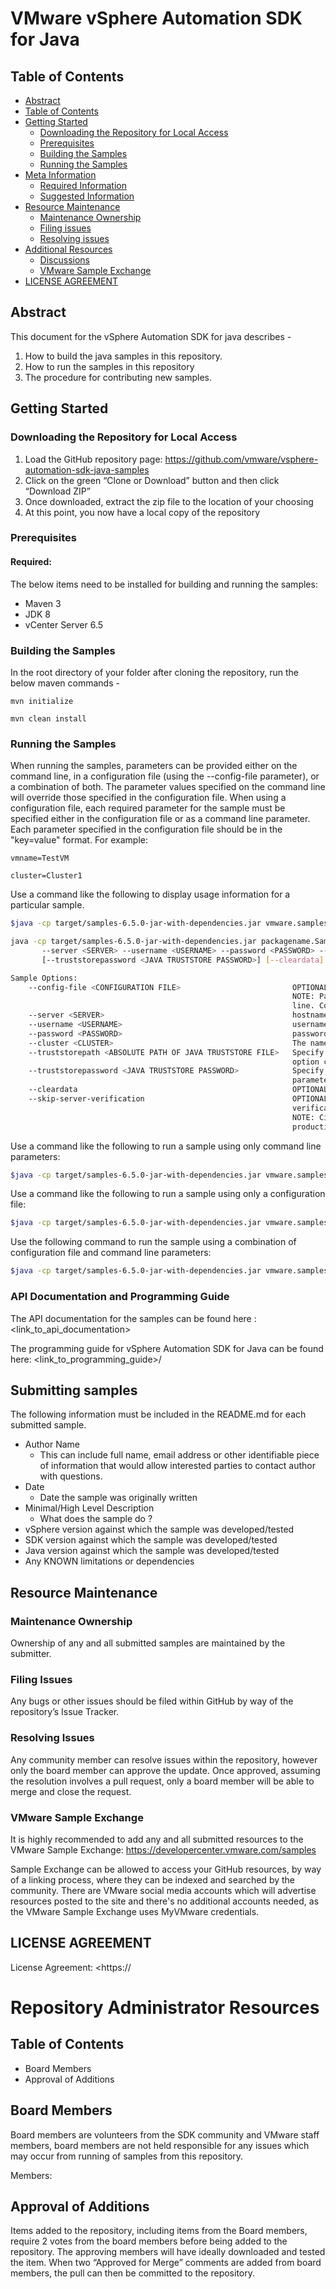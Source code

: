 # VMware vSphere Automation SDK for Java
## Table of Contents
* [Abstract](#abstract)
* [Table of Contents](https://github.com/vmware/vsphere-automation-sdk-java-samples#table-of-contents)
* [Getting Started](https://github.com/vmware/vsphere-automation-sdk-java-samples#getting-started)
  * [Downloading the Repository for Local Access](https://github.com/vmware/vsphere-automation-sdk-java-samples#downloading-the-repository-for-local-access)
  * [Prerequisites](https://github.com/vmware/vsphere-automation-sdk-java-samples#prerequisites)
  * [Building the Samples](https://github.com/vmware/vsphere-automation-sdk-java-samples#building-the-samples)
  * [Running the Samples](https://github.com/vmware/vsphere-automation-sdk-java-samples#running-the-samples)
* [Meta Information](https://github.com/vmware/vsphere-automation-sdk-java-samples#meta-information)
  * [Required Information](https://github.com/vmware/vsphere-automation-sdk-java-samples#required-information)
  * [Suggested Information](https://github.com/vmware/vsphere-automation-sdk-java-samples#suggested-information)
* [Resource Maintenance](https://github.com/vmware/vsphere-automation-sdk-java-samples#resource-maintenance)
  * [Maintenance Ownership](https://github.com/vmware/vsphere-automation-sdk-java-samples#maintenance-ownership)
  * [Filing issues](https://github.com/vmware/vsphere-automation-sdk-java-samples#filing-isssues)
  * [Resolving issues](https://github.com/vmware/vsphere-automation-sdk-java-samples#resolving-issues)
* [Additional Resources](https://github.com/vmware/vsphere-automation-sdk-java-samples#additional-resources)
  * [Discussions](https://github.com/vmware/vsphere-automation-sdk-java-samples#discussions)
  * [VMware Sample Exchange](https://github.com/vmware/vsphere-automation-sdk-java-samples#vmware-sample-exchange)
* [LICENSE AGREEMENT](https://github.com/vmware/vsphere-automation-sdk-java-samples#license-agreement)

## Abstract
This document for the vSphere Automation SDK for java describes -
1. How to build the java samples in this repository.
2. How to run the samples in this repository
3. The procedure for contributing new samples.

## Getting Started
### Downloading the Repository for Local Access
1. Load the GitHub repository page: <https://github.com/vmware/vsphere-automation-sdk-java-samples>
2. Click on the green “Clone or Download” button and then click “Download ZIP”  
3. Once downloaded, extract the zip file to the location of your choosing  
4. At this point, you now have a local copy of the repository

### Prerequisites
#### Required:
The below items need to be installed for building and running the samples:
* Maven 3
* JDK 8
* vCenter Server 6.5

### Building the Samples
In the root directory of your folder after cloning the repository, run the below maven commands -

`mvn initialize`

`mvn clean install`

### Running the Samples
When running the samples, parameters can be provided either on the command line, in a configuration file (using the --config-file parameter), or a combination of both. The parameter values specified on the command line will override those specified in the configuration file. When using a configuration file, each required parameter for the sample must be specified either in the configuration file or as a command line parameter. Each parameter specified in the configuration file should be in the "key=value" format. For example:

`vmname=TestVM`

`cluster=Cluster1`

Use a command like the following to display usage information for a particular sample.
```` bash
$java -cp target/samples-6.5.0-jar-with-dependencies.jar vmware.samples.tagging.workflow.TaggingWorkflow

java -cp target/samples-6.5.0-jar-with-dependencies.jar packagename.SampleClassName [--config-file <CONFIGURATION FILE>]
       --server <SERVER> --username <USERNAME> --password <PASSWORD> --cluster <CLUSTER> [--truststorepath <ABSOLUTE PATH OF JAVA TRUSTSTORE FILE>]
       [--truststorepassword <JAVA TRUSTSTORE PASSWORD>] [--cleardata] [--skip-server-verification]

Sample Options:
    --config-file <CONFIGURATION FILE>                         OPTIONAL: Absolute path to  the configuration file containing the sample options.
                                                               NOTE: Parameters can be specified either in the configuration file or on the command
                                                               line. Command line parameters will override values specified in the configuration file.
    --server <SERVER>                                          hostname of vCenter Server
    --username <USERNAME>                                      username to login to the vCenter Server
    --password <PASSWORD>                                      password to login to the vCenter Server
    --cluster <CLUSTER>                                        The name of the cluster to be tagged
    --truststorepath <ABSOLUTE PATH OF JAVA TRUSTSTORE FILE>   Specify the absolute path to the file containing the trusted server certificates. This
                                                               option can be skipped if the parameter skip-server-verification is specified.
    --truststorepassword <JAVA TRUSTSTORE PASSWORD>            Specify the password for the java truststore. This option can be skipped if the
                                                               parameter skip-server-verification is specified.
    --cleardata                                                OPTIONAL: Specify this option to undo all persistent results of running the sample.
    --skip-server-verification                                 OPTIONAL: Specify this option if you do not want to perform SSL certificate
                                                               verification.
                                                               NOTE: Circumventing SSL trust in this manner is unsafe and should not be used with
                                                               production code. This is ONLY FOR THE PURPOSE OF DEVELOPMENT ENVIRONMENT.
````

Use a command like the following to run a sample using only command line parameters:
```` bash
$java -cp target/samples-6.5.0-jar-with-dependencies.jar vmware.samples.tagging.taggingworkflow.TaggingWorkflow --server servername --username administrator@vsphere.local --password password --cluster vAPISDKCluster --cleardata true --skip-server-verification
````

Use a command like the following to run a sample using only a configuration file:
```` bash
$java -cp target/samples-6.5.0-jar-with-dependencies.jar vmware.samples.tagging.workflow.TaggingWorkflow --config-file sample.properties
````

Use the following command to run the sample using a combination of configuration file and command line parameters:
```` bash
$java -cp target/samples-6.5.0-jar-with-dependencies.jar vmware.samples.tagging.workflow.TaggingWorkflow --config-file sample.properties --cluster Cluster1
````

### API Documentation and Programming Guide
The API documentation for the samples can be found here : <link_to_api_documentation>

The programming guide for vSphere Automation SDK for Java can be found here: <link_to_programming_guide>/  

## Submitting samples
The following information must be included in the README.md for each submitted sample.
* Author Name
  * This can include full name, email address or other identifiable piece of information that would allow interested parties to contact author with questions.
* Date
  * Date the sample was originally written
* Minimal/High Level Description
  * What does the sample do ?
* vSphere version against which the sample was developed/tested
* SDK version against which the sample was developed/tested
* Java version against which the sample was developed/tested
* Any KNOWN limitations or dependencies

## Resource Maintenance
### Maintenance Ownership
Ownership of any and all submitted samples are maintained by the submitter.
### Filing Issues
Any bugs or other issues should be filed within GitHub by way of the repository’s Issue Tracker.
### Resolving Issues
Any community member can resolve issues within the repository, however only the board member can approve the update. Once approved, assuming the resolution involves a pull request, only a board member will be able to merge and close the request.

### VMware Sample Exchange
It is highly recommended to add any and all submitted resources to the VMware Sample Exchange:  <https://developercenter.vmware.com/samples>

Sample Exchange can be allowed to access your GitHub resources, by way of a linking process, where they can be indexed and searched by the community. There are VMware social media accounts which will advertise resources posted to the site and there's no additional accounts needed, as the VMware Sample Exchange uses MyVMware credentials.     

## LICENSE AGREEMENT
License Agreement: <https://<path to license file>

# Repository Administrator Resources
## Table of Contents
* Board Members
* Approval of Additions

## Board Members

Board members are volunteers from the SDK community and VMware staff members, board members are not held responsible for any issues which may occur from running of samples from this repository.

Members:

## Approval of Additions
Items added to the repository, including items from the Board members, require 2 votes from the board members before being added to the repository. The approving members will have ideally downloaded and tested the item. When two “Approved for Merge” comments are added from board members, the pull can then be committed to the repository.
